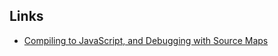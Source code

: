 Links
---
- [Compiling to JavaScript, and Debugging with Source Maps](https://hacks.mozilla.org/2013/05/compiling-to-javascript-and-debugging-with-source-maps/)

